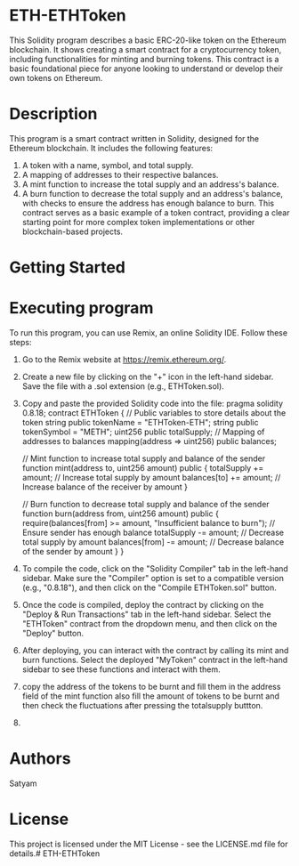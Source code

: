 # ETH-ETHToken
This Solidity program describes a basic ERC-20-like token on the Ethereum blockchain. It shows creating a smart contract for a cryptocurrency token, including functionalities for minting and burning tokens. This contract is a basic foundational piece for anyone looking to understand or develop their own tokens on Ethereum.
# Description
This program is a smart contract written in Solidity, designed for the Ethereum blockchain. It includes the following features:

1. A token with a name, symbol, and total supply.
2. A mapping of addresses to their respective balances.
3. A mint function to increase the total supply and an address's balance.
4. A burn function to decrease the total supply and an address's balance, with checks to ensure the address has enough balance to burn.
This contract serves as a basic example of a token contract, providing a clear starting point for more complex token implementations or other blockchain-based projects.
# Getting Started
# Executing program
To run this program, you can use Remix, an online Solidity IDE. Follow these steps:

1. Go to the Remix website at https://remix.ethereum.org/.
2. Create a new file by clicking on the "+" icon in the left-hand sidebar. Save the file with a .sol extension (e.g., ETHToken.sol).
3. Copy and paste the provided Solidity code into the file:
pragma solidity 0.8.18;
contract ETHToken {
    // Public variables to store details about the token
    string public tokenName = "ETHToken-ETH";
    string public tokenSymbol = "METH";
    uint256 public totalSupply;
    // Mapping of addresses to balances
    mapping(address => uint256) public balances;

    // Mint function to increase total supply and balance of the sender
    function mint(address to, uint256 amount) public {
        totalSupply += amount; // Increase total supply by amount
        balances[to] += amount; // Increase balance of the receiver by amount
    }

    // Burn function to decrease total supply and balance of the sender
    function burn(address from, uint256 amount) public {
        require(balances[from] >= amount, "Insufficient balance to burn"); // Ensure sender has enough balance
        totalSupply -= amount; // Decrease total supply by amount
        balances[from] -= amount; // Decrease balance of the sender by amount
    }
}
5. To compile the code, click on the "Solidity Compiler" tab in the left-hand sidebar. Make sure the "Compiler" option is set to a compatible version (e.g., "0.8.18"), and then click on the "Compile ETHToken.sol" button.
6. Once the code is compiled, deploy the contract by clicking on the "Deploy & Run Transactions" tab in the left-hand sidebar. Select the "ETHToken" contract from the dropdown menu, and then click on the "Deploy" button.
7. After deploying, you can interact with the contract by calling its mint and burn functions. Select the deployed "MyToken" contract in the left-hand sidebar to see these functions and interact with them.
8. copy the address of the tokens to be burnt and fill them in the address field of the mint function also fill the amount of tokens to be burnt and then check the fluctuations after pressing the totalsupply buttton.
9. 
# Authors
Satyam
# License
This project is licensed under the MIT License - see the LICENSE.md file for details.# ETH-ETHToken
